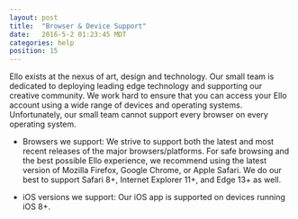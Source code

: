 ```yaml
---
layout: post
title:  "Browser & Device Support"
date:   2016-5-2 01:23:45 MDT
categories: help
position: 15
---
```


Ello exists at the nexus of art, design and technology. Our small team is dedicated to deploying leading edge technology and supporting our creative community. We work hard to ensure that you can access your Ello account using a wide range of devices and operating systems. Unfortunately, our small team cannot support every browser on every operating system. 

* Browsers we support:
We strive to support both the latest and most recent releases of the major browsers/platforms. For safe browsing and the best possible Ello experience, we recommend using the latest version of Mozilla Firefox, Google Chrome, or Apple Safari. We do our best to support Safari 8+, Internet Explorer 11+, and Edge 13+ as well. 

* iOS versions we support:
Our iOS app is supported on devices running iOS 8+.
